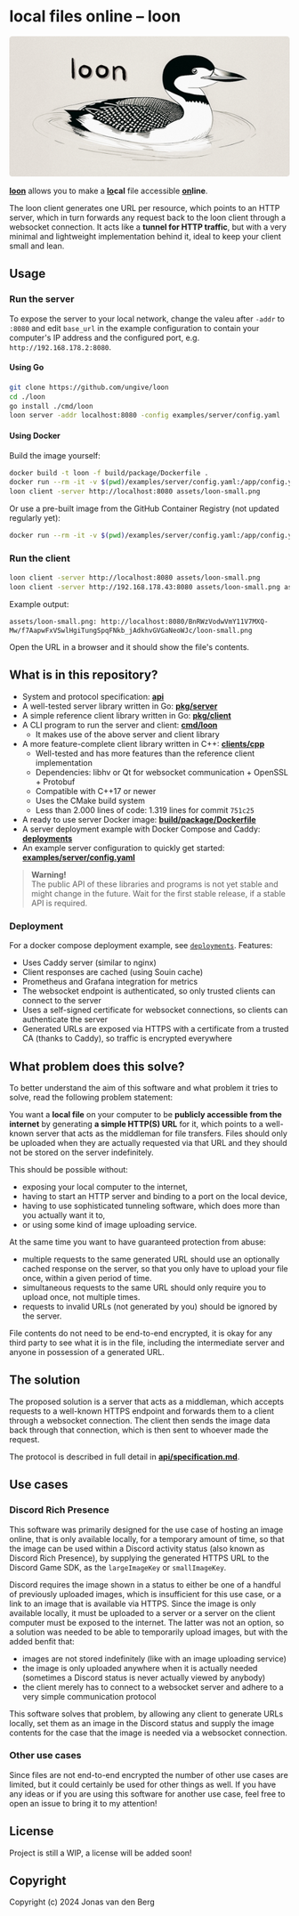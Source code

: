 # local files online &ndash; loon

![loon logo](./assets/loon-small.png)

**<ins>loon</ins>** allows you to make
a **<ins>lo</ins>cal** file
accessible **<ins>on</ins>line**.

The loon client generates one URL per resource,
which points to an HTTP server,
which in turn forwards any request back to the loon client
through a websocket connection.
It acts like a **tunnel for HTTP traffic**,
but with a very minimal and lightweight implementation behind it,
ideal to keep your client small and lean.

## Usage

### Run the server

To expose the server to your local network,
change the valeu after `-addr` to `:8080`
and edit `base_url` in the example configuration
to contain your computer's IP address and the configured port,
e.g. `http://192.168.178.2:8080`.

#### Using Go

```sh
git clone https://github.com/ungive/loon
cd ./loon
go install ./cmd/loon
loon server -addr localhost:8080 -config examples/server/config.yaml
```

#### Using Docker

Build the image yourself:

```sh
docker build -t loon -f build/package/Dockerfile .
docker run --rm -it -v $(pwd)/examples/server/config.yaml:/app/config.yaml -p 8080:80 ungive/loon:latest
loon client -server http://localhost:8080 assets/loon-small.png
```

Or use a pre-built image from the GitHub Container Registry
(not updated regularly yet):

```sh
docker run --rm -it -v $(pwd)/examples/server/config.yaml:/app/config.yaml -p 8080:80 ghcr.io/ungive/loon:latest
```

### Run the client

```sh
loon client -server http://localhost:8080 assets/loon-small.png
loon client -server http://192.168.178.43:8080 assets/loon-small.png assets/loon-full.png
```

Example output:

```
assets/loon-small.png: http://localhost:8080/BnRWzVodwVmY11V7MXQ-Mw/f7AapwFxVSwlHgiTungSpqFNkb_jAdkhvGVGaNeoWJc/loon-small.png
```

Open the URL in a browser and it should show the file's contents.

## What is in this repository?

- System and protocol specification: **[api](./api)**
- A well-tested server library written in Go: **[pkg/server](./pkg/server)**
- A simple reference client library written in Go: **[pkg/client](./pkg/client)**
- A CLI program to run the server and client: **[cmd/loon](./cmd/loon)**
  - It makes use of the above server and client library
- A more feature-complete client library written in C++:
  **[clients/cpp](./clients/cpp)**
  - Well-tested and has more features than the reference client implementation
  - Dependencies: libhv or Qt for websocket communication + OpenSSL + Protobuf
  - Compatible with C++17 or newer
  - Uses the CMake build system
  - Less than 2.000 lines of code: 1.319 lines for commit `751c25`
- A ready to use server Docker image:
  **[build/package/Dockerfile](./build/package/Dockerfile)**
- A server deployment example with Docker Compose and Caddy:
  **[deployments](./deployments)**
- An example server configuration to quickly get started:
  **[examples/server/config.yaml](./examples/server/config.yaml)**

> **Warning!**  
> The public API of these libraries and programs
> is not yet stable and might change in the future.
> Wait for the first stable release, if a stable API is required.

### Deployment

For a docker compose deployment example, see [`deployments`](./deployments).
Features:

- Uses Caddy server (similar to nginx)
- Client responses are cached (using Souin cache)
- Prometheus and Grafana integration for metrics
- The websocket endpoint is authenticated,
  so only trusted clients can connect to the server
- Uses a self-signed certificate for websocket connections,
  so clients can authenticate the server
- Generated URLs are exposed via HTTPS with a certificate from a trusted CA
  (thanks to Caddy), so traffic is encrypted everywhere

## What problem does this solve?

To better understand the aim of this software
and what problem it tries to solve,
read the following problem statement:

You want a **local file** on your computer
to be **publicly accessible from the internet**
by generating **a simple HTTP(S) URL** for it,
which points to a well-known server
that acts as the middleman for file transfers.
Files should only be uploaded
when they are actually requested via that URL
and they should not be stored on the server indefinitely.

This should be possible without:
- exposing your local computer to the internet,
- having to start an HTTP server and binding to a port on the local device,
- having to use sophisticated tunneling software,
  which does more than you actually want it to,
- or using some kind of image uploading service.

At the same time you want to have guaranteed protection from abuse:
- multiple requests to the same generated URL
  should use an optionally cached response on the server,
  so that you only have to upload your file once,
  within a given period of time.
- simultaneous requests to the same URL
  should only require you to upload once, not multiple times.
- requests to invalid URLs (not generated by you)
  should be ignored by the server.

File contents do not need to be end-to-end encrypted,
it is okay for any third party to see what it is in the file,
including the intermediate server and anyone in possession of a generated URL.

## The solution

The proposed solution is a server that acts as a middleman,
which accepts requests to a well-known HTTPS endpoint
and forwards them to a client through a websocket connection.
The client then sends the image data back through that connection,
which is then sent to whoever made the request.

The protocol is described in full detail in
**[api/specification.md](./api/specification.md)**.

## Use cases

### Discord Rich Presence

This software was primarily designed for the use case of
hosting an image online, that is only available locally,
for a temporary amount of time,
so that the image can be used within a Discord activity status
(also known as Discord Rich Presence),
by supplying the generated HTTPS URL to the Discord Game SDK,
as the `largeImageKey` or `smallImageKey`.

Discord requires the image shown in a status
to either be one of a handful of previously uploaded images,
which is insufficient for this use case,
or a link to an image that is available via HTTPS.
Since the image is only available locally, it must be uploaded to a server
or a server on the client computer must be exposed to the internet.
The latter was not an option, so a solution was needed
to be able to temporarily upload images,
but with the added benfit that:
- images are not stored indefinitely (like with an image uploading service)
- the image is only uploaded anywhere when it is actually needed
  (sometimes a Discord status is never actually viewed by anybody)
- the client merely has to connect to a websocket server
  and adhere to a very simple communication protocol

This software solves that problem,
by allowing any client to generate URLs locally,
set them as an image in the Discord status
and supply the image contents for the case that the image is needed
via a websocket connection.

### Other use cases

Since files are not end-to-end encrypted
the number of other use cases are limited,
but it could certainly be used for other things as well.
If you have any ideas or if you are using this software for another use case,
feel free to open an issue to bring it to my attention!

## License

Project is still a WIP, a license will be added soon!

## Copyright

Copyright (c) 2024 Jonas van den Berg
